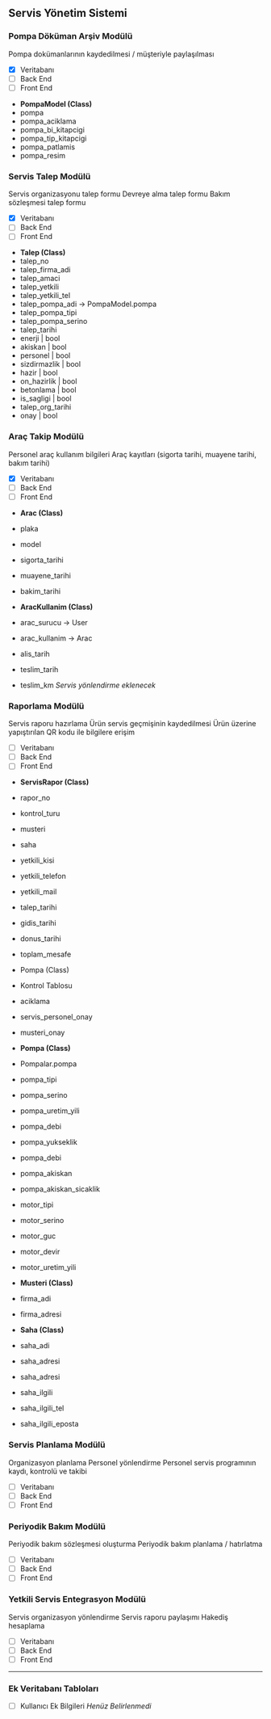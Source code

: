 ## Servis Yönetim Sistemi
### Pompa Döküman Arşiv Modülü

Pompa dokümanlarının kaydedilmesi / müşteriyle paylaşılması
- [x] Veritabanı
- [ ] Back End
- [ ] Front End

* **PompaModel  (Class)**
* pompa
* pompa_aciklama
* pompa_bi_kitapcigi
* pompa_tip_kitapcigi
* pompa_patlamis
* pompa_resim

### Servis Talep Modülü

Servis organizasyonu talep formu
Devreye alma talep formu
Bakım sözleşmesi talep formu

- [x] Veritabanı
- [ ] Back End
- [ ] Front End

* **Talep (Class)**
* talep_no
* talep_firma_adi
* talep_amaci
* talep_yetkili
* talep_yetkili_tel
* talep_pompa_adi -> PompaModel.pompa
* talep_pompa_tipi
* talep_pompa_serino
* talep_tarihi
* enerji | bool
* akiskan | bool
* personel | bool
* sizdirmazlik | bool
* hazir | bool
* on_hazirlik | bool
* betonlama | bool
* is_sagligi | bool
* talep_org_tarihi
* onay | bool

### Araç Takip Modülü

Personel araç kullanım bilgileri
Araç kayıtları (sigorta tarihi, muayene tarihi, bakım tarihi)

- [x] Veritabanı
- [ ] Back End
- [ ] Front End

* **Arac (Class)**
* plaka
* model
* sigorta_tarihi
* muayene_tarihi
* bakim_tarihi

* **AracKullanim (Class)**
* arac_surucu -> User
* arac_kullanim -> Arac
* alis_tarih
* teslim_tarih
* teslim_km
_Servis yönlendirme eklenecek_

### Raporlama Modülü

Servis raporu hazırlama
Ürün servis geçmişinin kaydedilmesi
Ürün üzerine yapıştırılan QR kodu ile bilgilere erişim

- [ ] Veritabanı
- [ ] Back End
- [ ] Front End

* **ServisRapor (Class)**
* rapor_no
* kontrol_turu
* musteri
* saha
* yetkili_kisi
* yetkili_telefon
* yetkili_mail
* talep_tarihi
* gidis_tarihi
* donus_tarihi
* toplam_mesafe
* Pompa (Class)
* Kontrol Tablosu
* aciklama
* servis_personel_onay
* musteri_onay

* **Pompa (Class)**
* Pompalar.pompa
* pompa_tipi
* pompa_serino
* pompa_uretim_yili
* pompa_debi
* pompa_yukseklik
* pompa_debi
* pompa_akiskan
* pompa_akiskan_sicaklik
* motor_tipi
* motor_serino
* motor_guc
* motor_devir
* motor_uretim_yili

* **Musteri (Class)**
* firma_adi
* firma_adresi

* **Saha (Class)**
* saha_adi
* saha_adresi
* saha_adresi
* saha_ilgili
* saha_ilgili_tel
* saha_ilgili_eposta

### Servis Planlama Modülü

Organizasyon planlama
Personel yönlendirme
Personel servis programının kaydı, kontrolü ve takibi

- [ ] Veritabanı
- [ ] Back End
- [ ] Front End

### Periyodik Bakım Modülü

Periyodik bakım sözleşmesi oluşturma
Periyodik bakım planlama / hatırlatma

- [ ] Veritabanı
- [ ] Back End
- [ ] Front End

### Yetkili Servis Entegrasyon Modülü

Servis organizasyon yönlendirme
Servis raporu paylaşımı
Hakediş hesaplama

- [ ] Veritabanı
- [ ] Back End
- [ ] Front End
___

### Ek Veritabanı Tabloları ###

- [ ] Kullanıcı Ek Bilgileri _Henüz Belirlenmedi_
